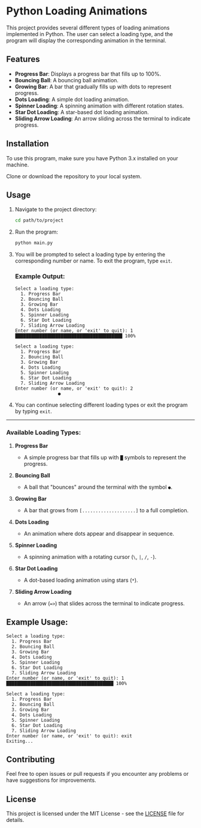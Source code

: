 
# Python Loading Animations

This project provides several different types of loading animations implemented in Python. The user can select a loading type, and the program will display the corresponding animation in the terminal.

## Features

- **Progress Bar**: Displays a progress bar that fills up to 100%.
- **Bouncing Ball**: A bouncing ball animation.
- **Growing Bar**: A bar that gradually fills up with dots to represent progress.
- **Dots Loading**: A simple dot loading animation.
- **Spinner Loading**: A spinning animation with different rotation states.
- **Star Dot Loading**: A star-based dot loading animation.
- **Sliding Arrow Loading**: An arrow sliding across the terminal to indicate progress.

## Installation

To use this program, make sure you have Python 3.x installed on your machine.

Clone or download the repository to your local system.

## Usage

1. Navigate to the project directory:

    ```bash
    cd path/to/project
    ```

2. Run the program:

    ```bash
    python main.py
    ```

3. You will be prompted to select a loading type by entering the corresponding number or name. To exit the program, type `exit`.

    ### Example Output:
    ```
    Select a loading type:
      1. Progress Bar
      2. Bouncing Ball
      3. Growing Bar
      4. Dots Loading
      5. Spinner Loading
      6. Star Dot Loading
      7. Sliding Arrow Loading
    Enter number (or name, or 'exit' to quit): 1
    ████████████████████████████████████████ 100%

    Select a loading type:
      1. Progress Bar
      2. Bouncing Ball
      3. Growing Bar
      4. Dots Loading
      5. Spinner Loading
      6. Star Dot Loading
      7. Sliding Arrow Loading
    Enter number (or name, or 'exit' to quit): 2
                    ●
    ```

4. You can continue selecting different loading types or exit the program by typing `exit`.

---

### Available Loading Types:

1. **Progress Bar**
   - A simple progress bar that fills up with `█` symbols to represent the progress.

2. **Bouncing Ball**
   - A ball that "bounces" around the terminal with the symbol `●`.

3. **Growing Bar**
   - A bar that grows from `[....................]` to a full completion.

4. **Dots Loading**
   - An animation where dots appear and disappear in sequence.

5. **Spinner Loading**
   - A spinning animation with a rotating cursor (`\`, `|`, `/`, `-`).

6. **Star Dot Loading**
   - A dot-based loading animation using stars (`*`).

7. **Sliding Arrow Loading**
   - An arrow (`=>`) that slides across the terminal to indicate progress.

## Example Usage:

```
Select a loading type:
  1. Progress Bar
  2. Bouncing Ball
  3. Growing Bar
  4. Dots Loading
  5. Spinner Loading
  6. Star Dot Loading
  7. Sliding Arrow Loading
Enter number (or name, or 'exit' to quit): 1
████████████████████████████████████████ 100%

Select a loading type:
  1. Progress Bar
  2. Bouncing Ball
  3. Growing Bar
  4. Dots Loading
  5. Spinner Loading
  6. Star Dot Loading
  7. Sliding Arrow Loading
Enter number (or name, or 'exit' to quit): exit
Exiting...
```

## Contributing

Feel free to open issues or pull requests if you encounter any problems or have suggestions for improvements. 

## License

This project is licensed under the MIT License - see the [LICENSE](LICENSE) file for details.
